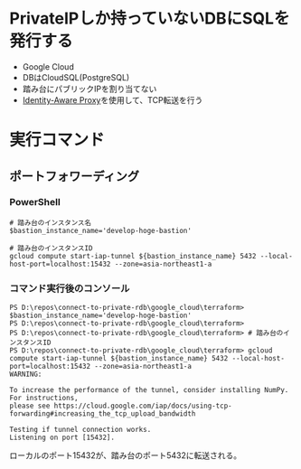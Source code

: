 # PrivateIPしか持っていないDBにSQLを発行する
- Google Cloud
- DBはCloudSQL(PostgreSQL)
- 踏み台にパブリックIPを割り当てない
- [Identity-Aware Proxy](https://cloud.google.com/iap/docs/tcp-forwarding-overview?hl=ja)を使用して、TCP転送を行う

<!--
![connect-to-db](./connect-to-db.svg)
-->

# 実行コマンド
## ポートフォワーディング
### PowerShell
```
# 踏み台のインスタンス名
$bastion_instance_name='develop-hoge-bastion'

# 踏み台のインスタンスID
gcloud compute start-iap-tunnel ${bastion_instance_name} 5432 --local-host-port=localhost:15432 --zone=asia-northeast1-a
```

### コマンド実行後のコンソール
```
PS D:\repos\connect-to-private-rdb\google_cloud\terraform> $bastion_instance_name='develop-hoge-bastion'
PS D:\repos\connect-to-private-rdb\google_cloud\terraform>
PS D:\repos\connect-to-private-rdb\google_cloud\terraform> # 踏み台のインスタンスID
PS D:\repos\connect-to-private-rdb\google_cloud\terraform> gcloud compute start-iap-tunnel ${bastion_instance_name} 5432 --local-host-port=localhost:15432 --zone=asia-northeast1-a
WARNING:

To increase the performance of the tunnel, consider installing NumPy. For instructions,
please see https://cloud.google.com/iap/docs/using-tcp-forwarding#increasing_the_tcp_upload_bandwidth

Testing if tunnel connection works.
Listening on port [15432].
```
ローカルのポート15432が、踏み台のポート5432に転送される。